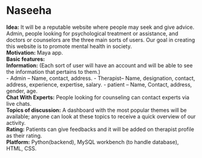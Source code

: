 # Naseeha
**Idea:** It will be a reputable website where people may seek and give advice. Admin, people looking for psychological treatment or assistance, and doctors or counselors are the three main sorts of users. Our goal in creating this website is to promote mental health in society. <br>
**Motivation:** Maya app. <br>
**Basic features:** <br> 
**Information:** (Each sort of user will have an account and will be able to see the information that pertains to them.) <br>
 	 	- Admin – Name, contact, address. 
 	 	- Therapist– Name, designation, contact, address, experience, expertise, salary. 
 	 	- patient – Name, Contact, address, gender, age.<br> 
**Chat With Experts:** People looking for counseling can contact experts via live chats.<br>
**Topics of discussion:** A dashboard with the most popular themes will be available; anyone can look at these topics to receive a quick overview of our activity.<br>
**Rating:** Patients can give feedbacks and it will be added on therapist profile as their rating. <br>
**Platform:** Python(backend), MySQL workbench (to handle database), HTML, CSS.<br>
